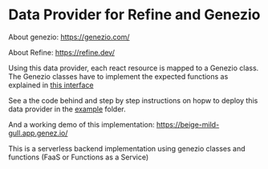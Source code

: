 # Data Provider for Refine and Genezio

About genezio: https://genezio.com/

About Refine: https://refine.dev/


Using this data provider, each react resource is mapped to a Genezio class. The Genezio classes have to implement the expected functions as explained in [this interface](https://github.com/bogdanripa/refine-genezio/blob/main/example/server/DataProvider.ts)

See a the code behind and step by step instructions on hopw to deploy this data provider in the [example](https://github.com/bogdanripa/refine-genezio/tree/main/example) folder.

And a working demo of this implementation: https://beige-mild-gull.app.genez.io/

This is a serverless backend implementation using genezio classes and functions (FaaS or Functions as a Service)
